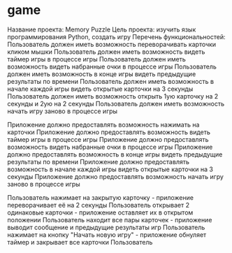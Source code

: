 # game
Название проекта: Memory Puzzle
Цель проекта: изучить язык программирования Python, создать игру
Перечень функциональностей:
Пользователь должен иметь возможность переворачивать карточки кликом мышки
Пользователь должен иметь возможность видеть таймер игры в процессе игры
Пользователь должен иметь возможность видеть набранные очки в процессе игры
Пользователь должен иметь возможность в конце игры видеть предыдущие результаты по времени
Пользователь должен иметь возможность в начале каждой игры видеть открытые карточки на 3 секунды
Пользователь должен иметь возможность открыть 1ую карточку на 2 секунды и 2ую на 2 секунды
Пользователь должен иметь возможность начать игру заново в процессе игры

Приложение должно предоставлять возможность нажимать на карточки
Приложение должно предоставлять возможность видеть таймер игры в процессе игры
Приложение должно предоставлять возможность видеть набранные очки в процессе игры
Приложение должно предоставлять возможность в конце игры видеть предыдущие результаты по времени
Приложение должно предоставлять возможность в начале каждой игры видеть открытые карточки на 3 секунды
Приложение должно предоставлять возможность начать игру заново в процессе игры

Пользователь нажимает на закрытую карточку - приложение переворачивает её на 2 секунды
Пользователь открывает 2 одинаковые карточки - приложение оставляет их в открытом положении 
Пользователь находит все пары карточек - приложение выводит сообщение и предыдущие результаты игр
Пользователь нажимает на кнопку "Начать новую игру" - приложение обнуляет таймер и закрывает все карточки
Пользователь 
